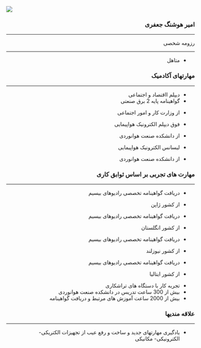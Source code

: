 
<Html>
<Body>
<image src="https://avatars0.githubusercontent.com/u/68999179?s=400&u=553ebb0d6cf407bc62c0b837e8a73a7f7b875620&v=4.jpg">
</body>
</html>

<div dir="rtl">
  
### امیر هوشنگ جعفری 

---

رزومه شخصی 

---

+  متاهل 

###       مهارتهای آکادمیک  

---

+ دیپلم ااقتصاد و اجتماعی
+ گواهینامه پایه 2 برق صنعتی
*	از وزارت کار و امور اجتماعی
+ فوق دیپلم الکترونیک هواپیمایی
*	از دانشکده صنعت هوانوردی
+ لیسانس الکترونیک هواپیمایی
*	از دانشکده صنعت هوانوردی

###  مهارت های تجربی بر اساس ثوابق کاری

---

+ دریافت گواهینامه تخصصی رادیوهای بیسیم
* از کشور ژاپن   
+ دریافت گواهینامه تخصصی رادیوهای بیسیم
* از کشور انگلستان    
+ دریافت گواهینامه تخصصی رادیوهای بیسیم
* از کشور نیوزلند   
+ دریافت گواهینامه تخصصی رادیوهای بیسیم
* از کشور ایتالیا   
+ تجربه کار با دستگاه های تراشکاری
+ بیش از 300 ساعت تدریس در دانشکده صنعت هوانوردی
+ بیش از 2000 ساعت آموزش های مرتبط و دریافت گواهینامه

###  علاقه مندیها

---

+ یادگیری مهارتهای جدید و ساخت و رفع عیب از تجهیزات الکتریکی- الکترونیکی- مکانیکی 

</div>
